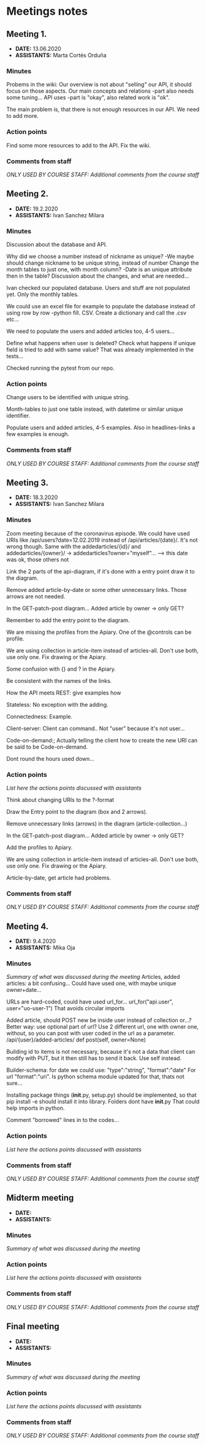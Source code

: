 # Meetings notes

## Meeting 1.
* **DATE:** 13.06.2020
* **ASSISTANTS:** Marta Cortés Orduña

### Minutes

Probems in the wiki:
Our overview is not about "selling" our API, it should focus on those aspects.
Our main concepts and relations -part also needs some tuning...
API uses -part is "okay", also related work is "ok".

The main problem is, that there is not enough resources in our API.
We need to add more.

### Action points

Find some more resources to add to the API.
Fix the wiki.


### Comments from staff
*ONLY USED BY COURSE STAFF: Additional comments from the course staff*

## Meeting 2.
* **DATE:** 19.2.2020
* **ASSISTANTS:** Ivan Sanchez Milara

### Minutes
Discussion about the database and API.

Why did we choose a number instead of nickname as unique?
-We maybe should change nickname to be unique string, instead of number
Change the month tables to just one, with month column?
-Date is an unique attribute then in the table?
Discussion about the changes, and what are needed...

Ivan checked our populated database.
Users and stuff are not populated yet.
Only the monthly tables.

We could use an excel file for example to populate the database instead of
using row by row -python fill. CSV.
Create a dictionary and call the .csv etc...

We need to populate the users and added articles too, 4-5 users...

Define what happens when user is deleted?
Check what happens if unique field is tried to add with same value?
That was already implemented in the tests...

Checked running the pytest from our repo.

### Action points
Change users to be identified with unique string.

Month-tables to just one table instead, with datetime or similar unique identifier.

Populate users and added articles, 4-5 examples.
Also in headlines-links a few examples is enough.

### Comments from staff
*ONLY USED BY COURSE STAFF: Additional comments from the course staff*

## Meeting 3.
* **DATE:** 18.3.2020
* **ASSISTANTS:** Ivan Sanchez Milara

### Minutes
Zoom meeting because of the coronavirus episode.
We could have used URIs like /api/users?date=12.02.2019 instead of /api/articles/{date}/.
It's not wrong though.
Same with the addedarticles/{id}/ and addedarticles/{owner}/ -> addedarticles?owner="myself"...
 --> this date was ok, those others not
 
Link the 2 parts of the api-diagram, if it's done with a entry point draw it to the diagram.

Remove added article-by-date or some other unnecessary links.
Those arrows are not needed.

In the GET-patch-post diagram...
Added article by owner -> only GET?

Remember to add the entry point to the diagram.

We are missing the profiles from the Apiary.
One of the @controls can be profile.

We are using collection in article-item instead of articles-all.
Don't use both, use only one. Fix drawing or the Apiary.

Some confusion with {} and ? in the Apiary.

Be consistent with the names of the links.

How the API meets REST:
 give examples how

 Stateless: No exception with the adding.
 
 Connectedness: Example.

Client-server: Client can command.. Not "user" because it's not user...

Code-on-demand:;
 Actually telling the client how to create the new URI can be said to be Code-on-demand.
 
Dont round the hours used down...

### Action points
*List here the actions points discussed with assistants*

Think about changing URIs to the ?-format

Draw the Entry point to the diagram (box and 2 arrows).

Remove unnecessary links (arrows) in the diagram (article-collection...)

In the GET-patch-post diagram...
Added article by owner -> only GET?

Add the profiles to Apiary.

We are using collection in article-item instead of articles-all.
Don't use both, use only one. Fix drawing or the Apiary.

Article-by-date, get article had problems.


### Comments from staff
*ONLY USED BY COURSE STAFF: Additional comments from the course staff*

## Meeting 4.
* **DATE:** 9.4.2020
* **ASSISTANTS:** Mika Oja

### Minutes
*Summary of what was discussed during the meeting*
Articles, added articles:
a bit confusing...
Could have used one, with maybe unique owner+date...


URLs are hard-coded, could have used url_for...
url_for("api.user", user="uo-user-1")
That avoids circular imports

Added article, should POST new be inside user instead of collection or...?
Better way: use optional part of url?
Use 2 different url, one with owner one, without, so you can post with user coded in the url as a parameter. 
/api/{user}/added-articles/
def post(self, owner=None)

Building id to items is not necessary, because it's not a data that client can modify with PUT, but it then still has to send it back. Use self instead.

Builder-schema: for date we could use:
    "type":"string",
    "format":"date"
For url "format":"uri".
Is python schema module updated for that, thats not sure...

Installing package things (__init__.py, setup.py) should be implemented, so that 
pip install -e should install it into library.
Folders dont have __init__.py
That could help imports in python.

Comment "borrowed" lines in to the codes...

### Action points
*List here the actions points discussed with assistants*


### Comments from staff
*ONLY USED BY COURSE STAFF: Additional comments from the course staff*

## Midterm meeting
* **DATE:**
* **ASSISTANTS:**

### Minutes
*Summary of what was discussed during the meeting*

### Action points
*List here the actions points discussed with assistants*


### Comments from staff
*ONLY USED BY COURSE STAFF: Additional comments from the course staff*

## Final meeting
* **DATE:**
* **ASSISTANTS:**

### Minutes
*Summary of what was discussed during the meeting*

### Action points
*List here the actions points discussed with assistants*


### Comments from staff
*ONLY USED BY COURSE STAFF: Additional comments from the course staff*

